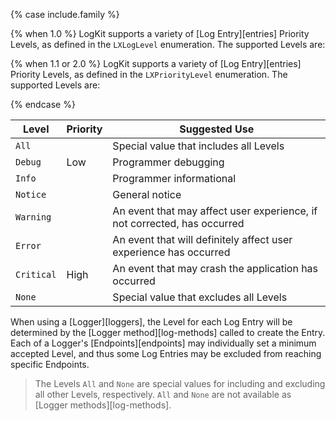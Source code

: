 {% case include.family %}

{% when 1.0 %}
LogKit supports a variety of [Log Entry][entries] Priority Levels, as defined in the `LXLogLevel` enumeration. The supported Levels are:

{% when 1.1 or 2.0 %}
LogKit supports a variety of [Log Entry][entries] Priority Levels, as defined in the `LXPriorityLevel` enumeration. The supported Levels are:

{% endcase %}

Level      | Priority | Suggested Use
---------- | -------- | ------------------------------------------------------------------------
`All`      |          | Special value that includes all Levels
`Debug`    | Low      | Programmer debugging
`Info`     |          | Programmer informational
`Notice`   |          | General notice
`Warning`  |          | An event that may affect user experience, if not corrected, has occurred
`Error`    |          | An event that will definitely affect user experience has occurred
`Critical` | High     | An event that may crash the application has occurred
`None`     |          | Special value that excludes all Levels

When using a [Logger][loggers], the Level for each Log Entry will be determined by the [Logger method][log-methods] called to create the Entry. Each of a Logger's [Endpoints][endpoints] may individually set a minimum accepted Level, and thus some Log Entries may be excluded from reaching specific Endpoints.

> The Levels `All` and `None` are special values for including and excluding all other Levels, respectively. `All` and `None` are not available as [Logger methods][log-methods].
